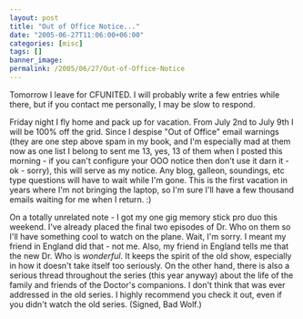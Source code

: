 ```yaml
---
layout: post
title: "Out of Office Notice..."
date: "2005-06-27T11:06:00+06:00"
categories: [misc]
tags: []
banner_image: 
permalink: /2005/06/27/Out-of-Office-Notice
---
```


Tomorrow I leave for CFUNITED. I will probably write a few entries while there, but if you contact me personally, I may be slow to respond.

Friday night I fly home and pack up for vacation. From July 2nd to July 9th I will be 100% off the grid. Since I despise "Out of Office" email warnings (they are one step above spam in my book, and I'm especially mad at them now as one list I belong to sent me 13, yes, 13 of them when I posted this morning - if you can't configure your OOO notice then don't use it darn it - ok - sorry), this will serve as my notice. Any blog, galleon, soundings, etc type questions will have to wait while I'm gone.  This is the first vacation in years where I'm not bringing the laptop, so I'm sure I'll have a few thousand emails waiting for me when I return. :)

On a totally unrelated note - I got my one gig memory stick pro duo this weekend. I've already placed the final two episodes of Dr. Who on them so I'll have something cool to watch on the plane. Wait, I'm sorry. I meant my friend in England did that - not me. Also, my friend in England tells me that the new Dr. Who is <i>wonderful</i>. It keeps the spirit of the old show, especially in how it doesn't take itself too seriously. On the other hand, there is also a serious thread throughout the series (this year anyway) about the life of the family and friends of the Doctor's companions. I don't think that was ever addressed in the old series. I highly recommend you check it out, even if you didn't watch the old series. (Signed, Bad Wolf.)